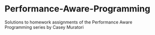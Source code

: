# Performance-Aware-Programming
Solutions to homework assignments of the Performance Aware Programming series by Casey Muratori
